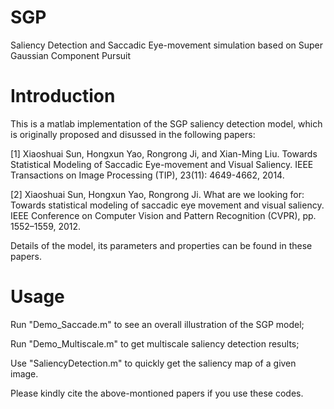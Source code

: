 # SGP
Saliency Detection and Saccadic Eye-movement simulation based on Super Gaussian Component Pursuit

# Introduction

This is a matlab implementation of the SGP saliency detection model, which is originally proposed and disussed in the following papers:

[1]	Xiaoshuai Sun, Hongxun Yao, Rongrong Ji, and Xian-Ming Liu. Towards Statistical Modeling of Saccadic Eye-movement and Visual Saliency. IEEE Transactions on Image Processing (TIP), 23(11): 4649-4662, 2014.

[2]	Xiaoshuai Sun, Hongxun Yao, Rongrong Ji. What are we looking for: Towards statistical modeling of saccadic eye movement and visual saliency. IEEE Conference on Computer Vision and Pattern Recognition (CVPR), pp. 1552–1559, 2012. 

Details of the model, its parameters and properties can be found in these papers. 

# Usage

Run "Demo_Saccade.m" to see an overall illustration of the SGP model;

Run "Demo_Multiscale.m" to get multiscale saliency detection results;

Use "SaliencyDetection.m" to quickly get the saliency map of a given image.


Please kindly cite the above-montioned papers if you use these codes.

